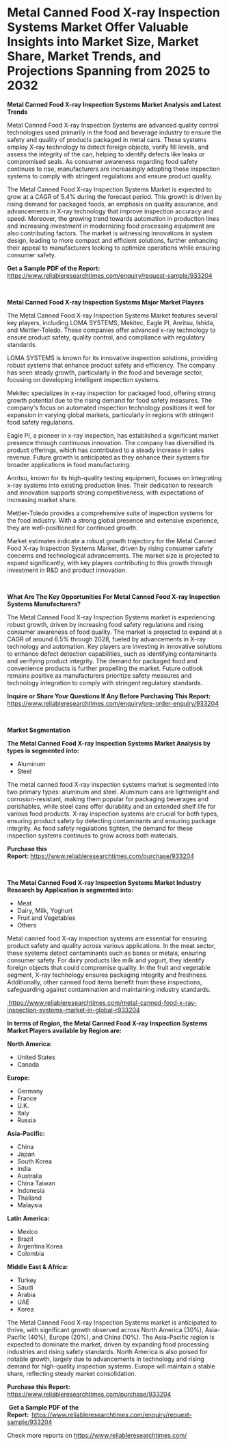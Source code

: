 <p><h1>Metal Canned Food X-ray Inspection Systems Market Offer Valuable Insights into Market Size, Market Share, Market Trends, and Projections Spanning from 2025 to 2032</h1></p><p><strong>Metal Canned Food X-ray Inspection Systems Market Analysis and Latest Trends</strong></p>
<p><p>Metal Canned Food X-ray Inspection Systems are advanced quality control technologies used primarily in the food and beverage industry to ensure the safety and quality of products packaged in metal cans. These systems employ X-ray technology to detect foreign objects, verify fill levels, and assess the integrity of the can, helping to identify defects like leaks or compromised seals. As consumer awareness regarding food safety continues to rise, manufacturers are increasingly adopting these inspection systems to comply with stringent regulations and ensure product quality.</p><p>The Metal Canned Food X-ray Inspection Systems Market is expected to grow at a CAGR of 5.4% during the forecast period. This growth is driven by rising demand for packaged foods, an emphasis on quality assurance, and advancements in X-ray technology that improve inspection accuracy and speed. Moreover, the growing trend towards automation in production lines and increasing investment in modernizing food processing equipment are also contributing factors. The market is witnessing innovations in system design, leading to more compact and efficient solutions, further enhancing their appeal to manufacturers looking to optimize operations while ensuring consumer safety.</p></p>
<p><strong>Get a Sample PDF of the Report:&nbsp;</strong> <a href="https://www.reliableresearchtimes.com/enquiry/request-sample/933204?utm_campaign=3016&utm_medium=2&utm_source=Github&utm_content=ia&utm_term=21032025&utm_id=metal-canned-food-x-ray-inspection-systems">https://www.reliableresearchtimes.com/enquiry/request-sample/933204</a></p>
<p>&nbsp;</p>
<p><strong>Metal Canned Food X-ray Inspection Systems Major Market Players</strong></p>
<p><p>The Metal Canned Food X-ray Inspection Systems Market features several key players, including LOMA SYSTEMS, Mekitec, Eagle PI, Anritsu, Ishida, and Mettler-Toledo. These companies offer advanced x-ray technology to ensure product safety, quality control, and compliance with regulatory standards.</p><p>LOMA SYSTEMS is known for its innovative inspection solutions, providing robust systems that enhance product safety and efficiency. The company has seen steady growth, particularly in the food and beverage sector, focusing on developing intelligent inspection systems.</p><p>Mekitec specializes in x-ray inspection for packaged food, offering strong growth potential due to the rising demand for food safety measures. The company's focus on automated inspection technology positions it well for expansion in varying global markets, particularly in regions with stringent food safety regulations.</p><p>Eagle PI, a pioneer in x-ray inspection, has established a significant market presence through continuous innovation. The company has diversified its product offerings, which has contributed to a steady increase in sales revenue. Future growth is anticipated as they enhance their systems for broader applications in food manufacturing.</p><p>Anritsu, known for its high-quality testing equipment, focuses on integrating x-ray systems into existing production lines. Their dedication to research and innovation supports strong competitiveness, with expectations of increasing market share.</p><p>Mettler-Toledo provides a comprehensive suite of inspection systems for the food industry. With a strong global presence and extensive experience, they are well-positioned for continued growth. </p><p>Market estimates indicate a robust growth trajectory for the Metal Canned Food X-ray Inspection Systems Market, driven by rising consumer safety concerns and technological advancements. The market size is projected to expand significantly, with key players contributing to this growth through investment in R&D and product innovation.</p></p>
<p>&nbsp;</p>
<p><strong>What Are The Key Opportunities For Metal Canned Food X-ray Inspection Systems Manufacturers?</strong></p>
<p><p>The Metal Canned Food X-ray Inspection Systems market is experiencing robust growth, driven by increasing food safety regulations and rising consumer awareness of food quality. The market is projected to expand at a CAGR of around 6.5% through 2028, fueled by advancements in X-ray technology and automation. Key players are investing in innovative solutions to enhance defect detection capabilities, such as identifying contaminants and verifying product integrity. The demand for packaged food and convenience products is further propelling the market. Future outlook remains positive as manufacturers prioritize safety measures and technology integration to comply with stringent regulatory standards.</p></p>
<p><strong>Inquire or Share Your Questions If Any Before Purchasing This Report:</strong> <a href="https://www.reliableresearchtimes.com/enquiry/pre-order-enquiry/933204?utm_campaign=3016&utm_medium=2&utm_source=Github&utm_content=ia&utm_term=21032025&utm_id=metal-canned-food-x-ray-inspection-systems">https://www.reliableresearchtimes.com/enquiry/pre-order-enquiry/933204</a></p>
<p>&nbsp;</p>
<p><strong>Market Segmentation</strong></p>
<p><strong>The Metal Canned Food X-ray Inspection Systems Market Analysis by types is segmented into:</strong></p>
<p><ul><li>Aluminum</li><li>Steel</li></ul></p>
<p><p>The metal canned food X-ray inspection systems market is segmented into two primary types: aluminum and steel. Aluminum cans are lightweight and corrosion-resistant, making them popular for packaging beverages and perishables, while steel cans offer durability and an extended shelf life for various food products. X-ray inspection systems are crucial for both types, ensuring product safety by detecting contaminants and ensuring package integrity. As food safety regulations tighten, the demand for these inspection systems continues to grow across both materials.</p></p>
<p><strong>Purchase this Report:&nbsp;</strong><a href="https://www.reliableresearchtimes.com/purchase/933204?utm_campaign=3016&utm_medium=2&utm_source=Github&utm_content=ia&utm_term=21032025&utm_id=metal-canned-food-x-ray-inspection-systems">https://www.reliableresearchtimes.com/purchase/933204</a></p>
<p>&nbsp;</p>
<p><strong>The Metal Canned Food X-ray Inspection Systems Market Industry Research by Application is segmented into:</strong></p>
<p><ul><li>Meat</li><li>Dairy, Milk, Yoghurt</li><li>Fruit and Vegetables</li><li>Others</li></ul></p>
<p><p>Metal canned food X-ray inspection systems are essential for ensuring product safety and quality across various applications. In the meat sector, these systems detect contaminants such as bones or metals, ensuring consumer safety. For dairy products like milk and yogurt, they identify foreign objects that could compromise quality. In the fruit and vegetable segment, X-ray technology ensures packaging integrity and freshness. Additionally, other canned food items benefit from these inspections, safeguarding against contamination and maintaining industry standards.</p></p>
<p><a href="https://www.reliableresearchtimes.com/metal-canned-food-x-ray-inspection-systems-market-in-global-r933204?utm_campaign=3016&utm_medium=2&utm_source=Github&utm_content=ia&utm_term=21032025&utm_id=metal-canned-food-x-ray-inspection-systems">&nbsp;https://www.reliableresearchtimes.com/metal-canned-food-x-ray-inspection-systems-market-in-global-r933204</a></p>
<p><strong>In terms of Region, the Metal Canned Food X-ray Inspection Systems Market Players available by Region are:</strong></p>
<p>
    <p> <strong> North America: </strong>
        <ul>
            <li>United States</li>
            <li>Canada</li>
        </ul>
        </p> 
    <p> <strong> Europe: </strong>
        <ul>
            <li>Germany</li>
            <li>France</li>
            <li>U.K.</li>
            <li>Italy</li>
            <li>Russia</li>
        </ul>
        </p> 
    <p> <strong> Asia-Pacific: </strong>
        <ul>
            <li>China</li>
            <li>Japan</li>
            <li>South Korea</li>
            <li>India</li>
            <li>Australia</li>
            <li>China Taiwan</li>
            <li>Indonesia</li>
            <li>Thailand</li>
            <li>Malaysia</li>
        </ul>
        </p> 
    <p> <strong> Latin America: </strong>
        <ul>
            <li>Mexico</li>
            <li>Brazil</li>
            <li>Argentina Korea</li>
            <li>Colombia</li>
        </ul>
        </p> 
    <p> <strong> Middle East & Africa: </strong>
        <ul>
            <li>Turkey</li>
            <li>Saudi</li>
            <li>Arabia</li>
            <li>UAE</li>
            <li>Korea</li>
        </ul>
    </p>
    </p>
<p><p>The Metal Canned Food X-ray Inspection Systems market is anticipated to thrive, with significant growth observed across North America (30%), Asia-Pacific (40%), Europe (20%), and China (10%). The Asia-Pacific region is expected to dominate the market, driven by expanding food processing industries and rising safety standards. North America is also poised for notable growth, largely due to advancements in technology and rising demand for high-quality inspection systems. Europe will maintain a stable share, reflecting steady market consolidation.</p></p>
<p><strong>Purchase this Report: </strong><a href="https://www.reliableresearchtimes.com/purchase/933204?utm_campaign=3016&utm_medium=2&utm_source=Github&utm_content=ia&utm_term=21032025&utm_id=metal-canned-food-x-ray-inspection-systems">https://www.reliableresearchtimes.com/purchase/933204</a></p>
<p>&nbsp;<strong>Get a Sample PDF of the Report:&nbsp;&nbsp;</strong><a href="https://www.reliableresearchtimes.com/enquiry/request-sample/933204?utm_campaign=3016&utm_medium=2&utm_source=Github&utm_content=ia&utm_term=21032025&utm_id=metal-canned-food-x-ray-inspection-systems">https://www.reliableresearchtimes.com/enquiry/request-sample/933204</a></p>
<p><strong></strong></p>
<p>Check more reports on <a href="https://www.reliableresearchtimes.com/?utm_campaign=3016&utm_medium=2&utm_source=Github&utm_content=ia&utm_term=21032025&utm_id=metal-canned-food-x-ray-inspection-systems">https://www.reliableresearchtimes.com/</a></p>